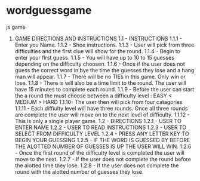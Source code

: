 # wordguessgame
js game
1. GAME DIRECTIONS AND INSTRUCTIONS
1.1 - INSTRUCTIONS
1.1.1 - Enter you Name.
1.1.2 - Shoe instructions.
1.1.3 - User will pick from three difficulties and the first clue will show for the round.
1.1.4 - Begin to enter your first guess.
1.1.5 - You will have up to 10 to 15 guesses depending on the difficulty choosen.
1.1.6 - Once if the user does not guess the correct word in bye the time the guesses they lose and a hang man will appear.
1.1.7 - There will be no TIEs in this game. Only win or lose.
1.1.8 - There is will also be a time limit to the round. The user will have 15 minutes to complete each round. 
1.1.9 - Before the user can start the a round the must choose between a difficulty level : EASY < MEDIUM > HARD
1.1.10- The user then will pick from four catagories
1.1.11 - Each diffiulty level will have three rounds. Once all three rounds are complete the user will move on to the next level of difficulty.
1.1.12 - This is only a single player game. 
1.2 - DIRECTIONS 
1.2.1 - USER TO ENTER NAME 
1.2.2 - USER TO READ INSTRUCTIONS 
1.2.3 - USER TO SELECT FROM DIFFICULTY LEVEL
1.2.4 - PRESS ANY LETTER KEY TO BEGIN YOUR GUESSING
1.2.5 - IF THE WORD IS GUESSED BY BEFORE THE ALOTTED NUMBER OF GUESSES IS UP THE USER WILL WIN. 
1.2.6 - Once the first round of the difficulty level is completed the user will move to the next.
1.2.7 - If the user does not complete the round before the alotted time they lose.
1.2.8 - If the user does not complete the round with the alotted number of guesses they lose. 
